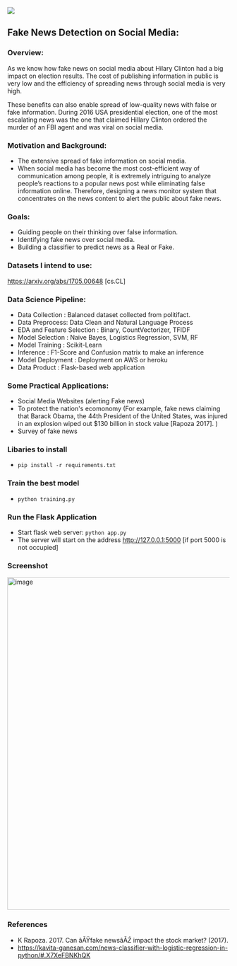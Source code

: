 ![](https://img.shields.io/github/repo-size/kiranrawat/Detecting-Fake-News-On-Social-Media)

## Fake News Detection on Social Media:

### Overview:
As we know how fake news on social media about Hilary Clinton had a big impact on election results.  The cost of publishing information in public is very low and the efficiency of spreading news through social media is very high. 

These benefits can also enable spread of low-quality news with false or fake information. 
During 2016 USA presidential election, one of the most escalating news was the one that claimed Hillary Clinton ordered the murder of an FBI agent and was viral on social media.

### Motivation and Background:

- The extensive spread of fake information on social media.
- When social media has become the most cost-efficient way of communication among people, it is extremely intriguing to analyze people’s reactions to a popular news post while eliminating false information online. Therefore, designing a news monitor system that concentrates on the news content to alert the public about fake news.

### Goals:

- Guiding people on their thinking over false information.
- Identifying fake news over social media.
- Building a classifier to predict news as a Real or Fake.

### Datasets I intend to use:

https://arxiv.org/abs/1705.00648 [cs.CL]

### Data Science Pipeline:

- Data Collection : Balanced dataset collected from politifact.
- Data Preprocess: Data Clean and Natural Language Process
- EDA and Feature Selection : Binary, CountVectorizer, TFIDF
- Model Selection : Naive Bayes, Logistics Regression, SVM, RF
- Model Training  : Scikit-Learn
- Inference : F1-Score and Confusion matrix to make an inference
- Model Deployment : Deployment on AWS or heroku
- Data Product : Flask-based web application

### Some Practical Applications:

- Social Media Websites (alerting Fake news)
- To protect the nation's ecomonomy (For example, fake news claiming that Barack Obama, the 44th President of the United States, was injured in an explosion wiped out $130 billion in stock value [Rapoza 2017]. ) 
- Survey of fake news

### Libaries to install

- `pip install -r requirements.txt`

### Train the best model

- `python training.py`

### Run the Flask Application

- Start flask web server: `python app.py`
- The server will start on the address http://127.0.0.1:5000 [if port 5000 is not occupied]
### Screenshot
<img width="583" height="752" alt="image" src="https://github.com/user-attachments/assets/5bf3ef4b-cb1d-4486-b9e7-02a81f470bbc" />

### References
- K Rapoza. 2017. Can âĂŸfake newsâĂŹ impact the stock market? (2017).
- https://kavita-ganesan.com/news-classifier-with-logistic-regression-in-python/#.X7XeFBNKhQK


